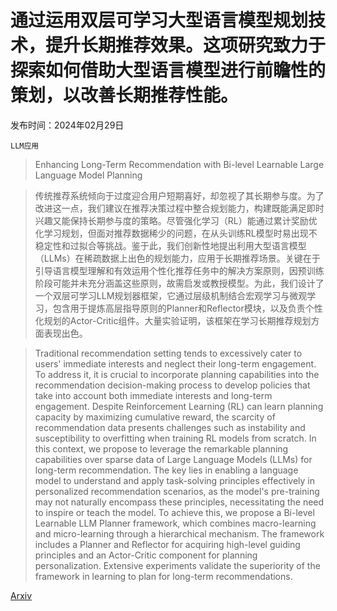 # 通过运用双层可学习大型语言模型规划技术，提升长期推荐效果。这项研究致力于探索如何借助大型语言模型进行前瞻性的策划，以改善长期推荐性能。

发布时间：2024年02月29日

`LLM应用`

> Enhancing Long-Term Recommendation with Bi-level Learnable Large Language Model Planning

> 传统推荐系统倾向于过度迎合用户短期喜好，却忽视了其长期参与度。为了改进这一点，我们建议在推荐决策过程中整合规划能力，构建既能满足即时兴趣又能保持长期参与度的策略。尽管强化学习（RL）能通过累计奖励优化学习规划，但面对推荐数据稀少的问题，在从头训练RL模型时易出现不稳定性和过拟合等挑战。鉴于此，我们创新性地提出利用大型语言模型（LLMs）在稀疏数据上出色的规划能力，应用于长期推荐场景。关键在于引导语言模型理解和有效运用个性化推荐任务中的解决方案原则，因预训练阶段可能并未充分涵盖这些原则，故需启发或教授模型。为此，我们设计了一个双层可学习LLM规划器框架，它通过层级机制结合宏观学习与微观学习，包含用于提炼高层指导原则的Planner和Reflector模块，以及负责个性化规划的Actor-Critic组件。大量实验证明，该框架在学习长期推荐规划方面表现出色。

> Traditional recommendation setting tends to excessively cater to users' immediate interests and neglect their long-term engagement. To address it, it is crucial to incorporate planning capabilities into the recommendation decision-making process to develop policies that take into account both immediate interests and long-term engagement. Despite Reinforcement Learning (RL) can learn planning capacity by maximizing cumulative reward, the scarcity of recommendation data presents challenges such as instability and susceptibility to overfitting when training RL models from scratch.
  In this context, we propose to leverage the remarkable planning capabilities over sparse data of Large Language Models (LLMs) for long-term recommendation. The key lies in enabling a language model to understand and apply task-solving principles effectively in personalized recommendation scenarios, as the model's pre-training may not naturally encompass these principles, necessitating the need to inspire or teach the model. To achieve this, we propose a Bi-level Learnable LLM Planner framework, which combines macro-learning and micro-learning through a hierarchical mechanism. The framework includes a Planner and Reflector for acquiring high-level guiding principles and an Actor-Critic component for planning personalization. Extensive experiments validate the superiority of the framework in learning to plan for long-term recommendations.

[Arxiv](https://arxiv.org/abs/2403.00843)
